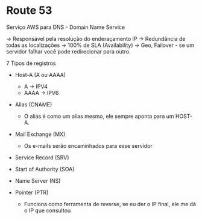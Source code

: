 # Route 53
Serviço AWS para DNS - Domain Name Service

-> Responsável pela resolução do enderaçamento IP
-> Redundância de todas as localizações
-> 100% de SLA (Availability)
-> Geo, Failover - se um servidor falhar você pode redirecionar para outro.

7 Tipos de registros
- Host-A (A ou AAAA)
    - A -> IPV4
    - AAAA -> IPV6

- Alias (CNAME)
    - O alias é como um alias mesmo, ele sempre aponta para um HOST-A.

- Mail Exchange (MX) 
    - Os e-mails serão encaminhados para esse servidor

- Service Record (SRV)

- Start of Authority (SOA)

- Name Server (NS)

- Pointer (PTR)
    - Funciona como ferramenta de reverse, se eu der o IP final, ele me dá o IP que consultou

